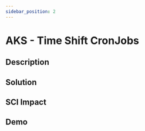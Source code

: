 ```yaml
---
sidebar_position: 2
---
```


# AKS - Time Shift CronJobs

## Description


## Solution


## SCI Impact


## Demo
